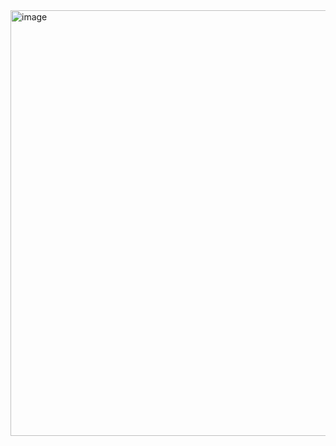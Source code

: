 <img width="734" height="681" alt="image" src="https://github.com/user-attachments/assets/57b1c1a9-7b83-4da8-80e8-d510d7078e97" />
